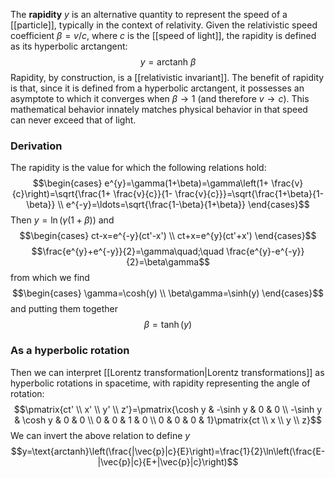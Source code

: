 The **rapidity** $y$ is an alternative quantity to represent the speed of a [[particle]], typically in the context of relativity. Given the relativistic speed coefficient $\beta=v/c$, where $c$ is the [[speed of light]], the rapidity is defined as its hyperbolic arctangent:
$$y=\text{arctanh } \beta$$
Rapidity, by construction, is a [[relativistic invariant]]. The benefit of rapidity is that, since it is defined from a hyperbolic arctangent, it possesses an asymptote to which it converges when $\beta\to 1$ (and therefore $v\to c$). This mathematical behavior innately matches physical behavior in that speed can never exceed that of light.
### Derivation
The rapidity is the value for which the following relations hold:
$$\begin{cases}
e^{y}=\gamma(1+\beta)=\gamma\left(1+ \frac{v}{c}\right)=\sqrt{\frac{1+ \frac{v}{c}}{1- \frac{v}{c}}}=\sqrt{\frac{1+\beta}{1-\beta}} \\
e^{-y}=\ldots=\sqrt{\frac{1-\beta}{1+\beta}}
\end{cases}$$
Then $y=\ln(\gamma(1+\beta))$ and
$$\begin{cases}
ct-x=e^{-y}(ct'-x') \\
ct+x=e^{y}(ct'+x')
\end{cases}$$
$$\frac{e^{y}+e^{-y}}{2}=\gamma\quad;\quad \frac{e^{y}-e^{-y}}{2}=\beta\gamma$$
from which we find
$$\begin{cases}
\gamma=\cosh(y) \\
\beta\gamma=\sinh(y)
\end{cases}$$
and putting them together
$$\beta=\tanh(y)$$
### As a hyperbolic rotation
Then we can interpret [[Lorentz transformation|Lorentz transformations]] as hyperbolic rotations in spacetime, with rapidity representing the angle of rotation:
$$\pmatrix{ct' \\ x' \\ y' \\ z'}=\pmatrix{\cosh y & -\sinh y & 0 & 0 \\ -\sinh y & \cosh y & 0 & 0 \\ 0 & 0 & 1 & 0 \\ 0 & 0 & 0 & 1}\pmatrix{ct \\ x \\ y \\ z}$$
We can invert the above relation to define $y$
$$y=\text{arctanh}\left(\frac{|\vec{p}|c}{E}\right)=\frac{1}{2}\ln\left(\frac{E-|\vec{p}|c}{E+|\vec{p}|c}\right)$$
